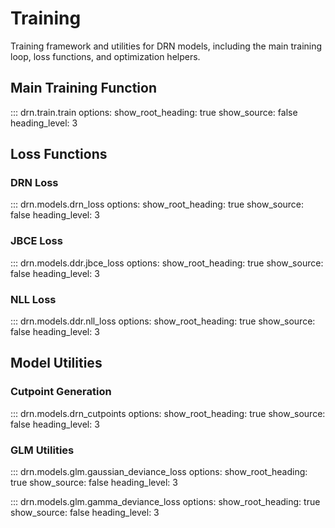 # Training

Training framework and utilities for DRN models, including the main training loop, loss functions, and optimization helpers.

## Main Training Function

::: drn.train.train
    options:
      show_root_heading: true
      show_source: false
      heading_level: 3

## Loss Functions

### DRN Loss

::: drn.models.drn_loss
    options:
      show_root_heading: true
      show_source: false
      heading_level: 3

### JBCE Loss

::: drn.models.ddr.jbce_loss
    options:
      show_root_heading: true
      show_source: false
      heading_level: 3

### NLL Loss

::: drn.models.ddr.nll_loss
    options:
      show_root_heading: true
      show_source: false
      heading_level: 3

## Model Utilities

### Cutpoint Generation

::: drn.models.drn_cutpoints
    options:
      show_root_heading: true
      show_source: false
      heading_level: 3

### GLM Utilities

::: drn.models.glm.gaussian_deviance_loss
    options:
      show_root_heading: true
      show_source: false
      heading_level: 3

::: drn.models.glm.gamma_deviance_loss
    options:
      show_root_heading: true
      show_source: false
      heading_level: 3